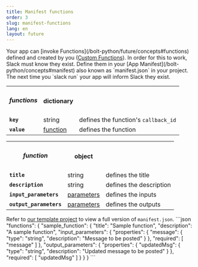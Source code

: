 ```yaml
---
title: Manifest functions
order: 3
slug: manifest-functions
lang: en
layout: future
---
```


<div class="section-content">
Your app can [invoke Functions](/bolt-python/future/concepts#functions) defined and created by you (<a href="https://api.slack.com/future/functions/custom" target="_blank">Custom Functions</a>). In order for this to work, Slack must know they exist. Define them in your [App Manifest](/bolt-python/concepts#manifest) also known as `manifest.json` in your project. The next time you `slack run` your app will inform Slack they exist.

<table id="functions_dict">
  <tr>
    <th><h5 id="functions_dict">functions</h5></th>
    <th>dictionary</th>
    <th></th>
  </tr>
  <tr>
    <td><b><code>key</code></b></td>
    <td>string</td>
    <td>defines the function's <code>callback_id</code></td>
  </tr>
  <tr>
    <td><b><code>value</code></b></td>
    <td><a href="#function">function</a></td>
    <td>defines the function</td>
  </tr>
</table>

<table id="function">
  <tr>
    <th><h5>function</h5></th>
    <th>object</th>
    <th></th>
  </tr>
  <tr>
    <td><b><code>title</code></b></td>
    <td>string</td>
    <td>defines the title</td>
  </tr>
  <tr>
    <td><b><code>description</code></b></td>
    <td>string</td>
    <td>defines the description</td>
  </tr>
  <tr>
    <td><b><code>input_parameters</code></b></td>
    <td><a href="#parameters">parameters</a></td>
    <td>defines the inputs</td>
  </tr>
  <tr>
    <td><b><code>output_parameters</code></b></td>
    <td><a href="#parameters">parameters</a></td>
    <td>defines the outputs</td>
  </tr>
</table>

</div>

<div>
<span class="annotation">Refer to <a href="https://github.com/slack-samples/bolt-python-starter-template/blob/future/manifest.json" target="_blank">our template project</a> to view a full version of <code>manifest.json</code>.</span>
```json
  "functions": {
    "sample_function": {
      "title": "Sample function",
      "description": "A sample function",
      "input_parameters": {
        "properties": {
          "message": {
            "type": "string",
            "description": "Message to be posted"
          }
        },
        "required": [
          "message"
        ]
      },
      "output_parameters": {
        "properties": {
          "updatedMsg": {
            "type": "string",
            "description": "Updated message to be posted"
          }
        },
        "required": [
          "updatedMsg"
        ]
      }
    }
  }
```
</div>

